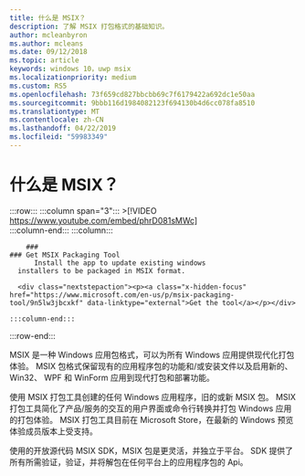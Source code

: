 ```yaml
---
title: 什么是 MSIX？
description: 了解 MSIX 打包格式的基础知识。
author: mcleanbyron
ms.author: mcleans
ms.date: 09/12/2018
ms.topic: article
keywords: windows 10，uwp msix
ms.localizationpriority: medium
ms.custom: RS5
ms.openlocfilehash: 73f659cd827bbcbb69c7f6179422a692dc1e50aa
ms.sourcegitcommit: 9bbb116d1984082123f694130b4d6cc078fa8510
ms.translationtype: MT
ms.contentlocale: zh-CN
ms.lasthandoff: 04/22/2019
ms.locfileid: "59983349"
---
```

# <a name="what-is-msix"></a>什么是 MSIX？


 :::row:::
    :::column span="3":::
        >[!VIDEO https://www.youtube.com/embed/phrD081sMWc]      
    :::column-end:::
:::column:::

        ###     
    ### Get MSIX Packaging Tool
          Install the app to update existing windows 
      installers to be packaged in MSIX format.

      <div class="nextstepaction"><p><a class="x-hidden-focus" href="https://www.microsoft.com/en-us/p/msix-packaging-tool/9n5lw3jbcxkf" data-linktype="external">Get the tool</a></p></div>
      
    :::column-end:::
:::row-end:::

MSIX 是一种 Windows 应用包格式，可以为所有 Windows 应用提供现代化打包体验。 MSIX 包格式保留现有的应用程序包的功能和/或安装文件以及启用新的、 Win32、 WPF 和 WinForm 应用到现代打包和部署功能。

使用 MSIX 打包工具创建的任何 Windows 应用程序，旧的或新 MSIX 包。 MSIX 打包工具简化了产品/服务的交互的用户界面或命令行转换并打包 Windows 应用的打包体验。 MSIX 打包工具目前在 Microsoft Store，在最新的 Windows 预览体验成员版本上受支持。

使用的开放源代码 MSIX SDK，MSIX 包是更灵活，并独立于平台。 SDK 提供了所有所需验证，验证，并将解包在任何平台上的应用程序包的 Api。 



